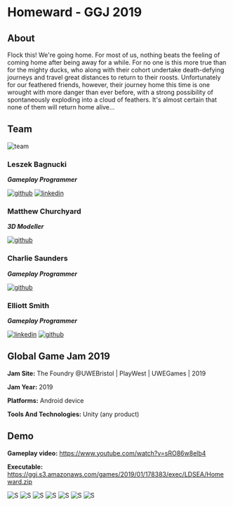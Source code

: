# Homeward - GGJ 2019
## About
Flock this! We're going home. For most of us, nothing beats the feeling of coming home after being away for a while. For no one is this more true than for the mighty ducks, who along with their cohort undertake death-defying journeys and travel great distances to return to their roosts. Unfortunately for our feathered friends, however, their journey home this time is one wrought with more danger than ever before, with a strong possibility of spontaneously exploding into a cloud of feathers. It's almost certain that none of them will return home alive...

## Team
![team](https://github.com/med1337/homeward/blob/master/screenshots/team.jpg)
### Leszek Bagnucki 
**_Gameplay Programmer_**

[![github](https://cloud.githubusercontent.com/assets/17016297/18839843/0e06a67a-83d2-11e6-993a-b35a182500e0.png)][3]
[![linkedin](https://cloud.githubusercontent.com/assets/17016297/18839848/0fc7e74e-83d2-11e6-8c6a-277fc9d6e067.png)][1]
### Matthew Churchyard
**_3D Modeller_**

[![github](https://cloud.githubusercontent.com/assets/17016297/18839843/0e06a67a-83d2-11e6-993a-b35a182500e0.png)][4]
### Charlie Saunders
**_Gameplay Programmer_**

[![github](https://cloud.githubusercontent.com/assets/17016297/18839848/0fc7e74e-83d2-11e6-8c6a-277fc9d6e067.png)][5]
### Elliott Smith
**_Gameplay Programmer_**

[![linkedin](https://cloud.githubusercontent.com/assets/17016297/18839843/0e06a67a-83d2-11e6-993a-b35a182500e0.png)][2]
[![github](https://cloud.githubusercontent.com/assets/17016297/18839848/0fc7e74e-83d2-11e6-8c6a-277fc9d6e067.png)][6]




## Global Game Jam 2019
**Jam Site:**  The Foundry @UWEBristol | PlayWest | UWEGames | 2019 

**Jam Year:** 2019

**Platforms:** Android device

**Tools And Technologies:** Unity (any product)

## Demo
**Gameplay video:** https://www.youtube.com/watch?v=sRO86w8elb4

**Executable:** https://ggj.s3.amazonaws.com/games/2019/01/178383/exec/LDSEA/Homeward.zip

![S](https://github.com/med1337/homeward/blob/master/screenshots/Screenshot_1.png) 
![S](https://github.com/med1337/homeward/blob/master/screenshots/Screenshot_2.png)
![S](https://github.com/med1337/homeward/blob/master/screenshots/Screenshot_3.png)
![S](https://github.com/med1337/homeward/blob/master/screenshots/Screenshot_4.png)
![S](https://github.com/med1337/homeward/blob/master/screenshots/Screenshot_5.png)
![S](https://github.com/med1337/homeward/blob/master/screenshots/Screenshot_6.png)
![S](https://github.com/med1337/homeward/blob/master/screenshots/Screenshot_7.png)

[1]: https://www.linkedin.com/in/leszek-bagnucki/
[2]: https://www.linkedin.com/in/elliott-smith-035584b5/
[3]: https://github.com/med1337/
[4]: https://github.com/MatthewChurchyard
[5]: https://github.com/xCharlesxx
[6]: https://github.com/elliottsmith1
